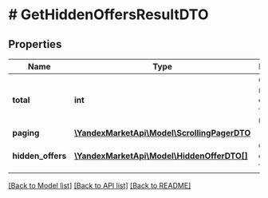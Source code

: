 # # GetHiddenOffersResultDTO

## Properties

Name | Type | Description | Notes
------------ | ------------- | ------------- | -------------
**total** | **int** | Общее количество скрытых товаров магазина. | [optional]
**paging** | [**\YandexMarketApi\Model\ScrollingPagerDTO**](ScrollingPagerDTO.md) |  | [optional]
**hidden_offers** | [**\YandexMarketApi\Model\HiddenOfferDTO[]**](HiddenOfferDTO.md) | Список скрытых товаров. | [optional]

[[Back to Model list]](../../README.md#models) [[Back to API list]](../../README.md#endpoints) [[Back to README]](../../README.md)
